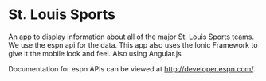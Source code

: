 St. Louis Sports
==========================
An app to display information about all of the major St. Louis Sports teams.  We use the espn api for the data.
This app also uses the Ionic Framework to give it the mobile look and feel.  Also using Angular.js

 Documentation for espn APIs can be viewed at http://developer.espn.com/.